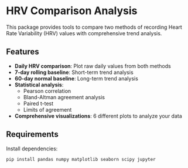 # HRV Comparison Analysis

This package provides tools to compare two methods of recording Heart Rate Variability (HRV) values with comprehensive trend analysis.

## Features

- **Daily HRV comparison**: Plot raw daily values from both methods
- **7-day rolling baseline**: Short-term trend analysis
- **60-day normal baseline**: Long-term trend analysis
- **Statistical analysis**: 
  - Pearson correlation
  - Bland-Altman agreement analysis
  - Paired t-test
  - Limits of agreement
- **Comprehensive visualizations**: 6 different plots to analyze your data

## Requirements

Install dependencies:
```bash
pip install pandas numpy matplotlib seaborn scipy jupyter